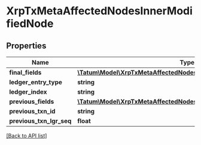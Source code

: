 # XrpTxMetaAffectedNodesInnerModifiedNode

## Properties

Name | Type | Description | Notes
------------ | ------------- | ------------- | -------------
**final_fields** | [**\Tatum\Model\XrpTxMetaAffectedNodesInnerModifiedNodeFinalFields**](XrpTxMetaAffectedNodesInnerModifiedNodeFinalFields.md) |  | [optional]
**ledger_entry_type** | **string** |  | [optional]
**ledger_index** | **string** |  | [optional]
**previous_fields** | [**\Tatum\Model\XrpTxMetaAffectedNodesInnerModifiedNodePreviousFields**](XrpTxMetaAffectedNodesInnerModifiedNodePreviousFields.md) |  | [optional]
**previous_txn_id** | **string** |  | [optional]
**previous_txn_lgr_seq** | **float** |  | [optional]

[[Back to API list]](../../README.md#api-endpoints)

